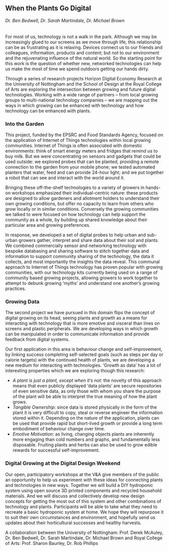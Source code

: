 ## When the Plants Go Digital
_Dr. Ben Bedwell, Dr. Sarah Martindale, Dr. Michael Brown_
<br />
<br />
<br />
For most of us, technology is not a walk in the park. Although we may be increasingly glued to our screens as we move through life, this relationship can be as frustrating as it is relaxing. Devices connect us to our friends and colleagues, information, products and content; but not to our environment and the rejuvenating influence of the natural world. So the starting point for this work is the question of whether new, networked technologies can help us make the most of time we spend outdoors getting our hands dirty.

Through a series of research projects Horizon Digital Economy Research at the University of Nottingham and the School of Design at the Royal College of Arts are exploring the intersection between growing and future digital technologies. Working with a wide range of partners – from local growing groups to multi-national technology companies – we are mapping out the ways in which growing can be enhanced with technology and how technology can be enhanced with plants.

### Into the Garden

This project, funded by the EPSRC and Food Standards Agency, focused on the application of Internet of Things technologies within local growing communities. Internet of Things is often associated with domestic environments: think of smart energy meters and fridges that remind us to buy milk. But we were concentrating on sensors and gadgets that could be used outside: we explored probes that can be planted, providing a remote connection to the garden from your mobile phone; we tested automated planters that water, feed and can provide 24-hour light; and we put together a robot that can see and interact with the world around it.

Bringing these off-the-shelf technologies to a variety of growers in hands-on workshops emphasized their individual-centric nature: these products are designed to allow gardeners and allotment holders to understand their own growing conditions, but offer no capacity to learn from others who grow locally or in similar conditions. Conversely the growing communities we talked to were focused on how technology can help support the community as a whole, by building up shared knowledge about their particular area and growing preferences.

In response, we developed a set of digital probes to help urban and sub-urban growers gather, interpret and share data about their soil and plants. We combined commercially sensor and networking technology with bespoke databasing and sharing software to stitch together data and information to support community sharing of the technology, the data it collects, and most importantly the insights the data reveal. This communal approach to Internet of Things technology has proven popular with growing communities, with our technology kits currently being used on a range of community based growing projects, allowing growers to work together to attempt to debunk growing ‘myths’ and understand one another’s growing practices.

### Growing Data

The second project we have pursued in this domain flips the concept of digital growing on its head, seeing plants and growth as a means for interacting with technology that is more emotive and visceral than lines on screens and plastic peripherals. We are developing ways in which growth can be manipulated in order to communicate information and provide feedback from digital systems.

Our first application in this area is behaviour change and self-improvement, by linking success completing self-selected goals (such as steps per day or calorie targets) with the continued health of plants, we are developing a new medium for interacting with technologies. ‘Growth as data’ has a lot of interesting properties which we are exploring though this research:

- _A plant is just a plant, except when it’s not_:  the novelty of this approach means that even publicly displayed ‘data plants’ are secure repositories of even sensitive data, as only those with whom you share the purpose of the plant will be able to interpret the true meaning of how the plant grows. 
- _Tangible Ownership_: since data is stored physically in the form of the plant it is very difficult to copy, steal or reverse engineer the information stored within it. Depending on the nature of the application, plants can be used that provide rapid but short-lived growth or provide a long term embodiment of behaviour change over time.
- _Emotive Motivation_: as living, changing objects plants are inherently more engaging than cold numbers and graphs, and fundamentally less disposable. Fruiting plants and herbs can also be used to grow edible rewards for successful self-improvement.

### Digital Growing at the Digital Design Weekend

Our open, participatory workshops at the V&A give members of the public an opportunity to help us experiment with these ideas for connecting plants and technologies in new ways. Together we will build a DIY hydroponic system using open source 3D printed components and recycled household materials. And we will discuss and collectively develop new design concepts for getting the most out of this system and other combinations of technology and plants. Participants will be able to take what they need to recreate a basic hydroponic system at home. We hope they will repurpose it to suit their own circumstances and environment, and hopefully send us updates about their horticultural successes and healthy harvests.

A collaboration between the University of Nottingham: Prof. Derek McAuley, Dr. Ben Bedwell, Dr. Sarah Martindale, Dr. Michael Brown and Royal College of Arts: Prof. Sharon Baurley, Dr. Rob Phillips
